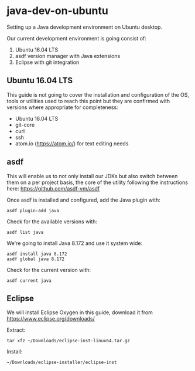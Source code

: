 # java-dev-on-ubuntu
Setting up a Java development environment on Ubuntu desktop.

Our current development environment is going consist of:
1. Ubuntu 16.04 LTS
2. asdf version manager with Java extensions
3. Eclipse with git integration

## Ubuntu 16.04 LTS
This guide is not going to cover the installation and configuration of the OS, tools or utilities used to reach this point but they are confirmed with versions where appropriate for completeness:
- Ubuntu 16.04 LTS
- git-core
- curl
- ssh
- atom.io (https://atom.io/) for text editing needs

## asdf
This will enable us to not only install our JDKs but also switch between them on a per project basis, the core of the utility following the instructions here: https://github.com/asdf-vm/asdf

Once asdf is installed and configured, add the Java plugin with:
```
asdf plugin-add java
```

Check for the available versions with:
```
asdf list java
```

We're going to install Java 8.172 and use it system wide:
```
asdf install java 8.172
asdf global java 8.172
```

Check for the current version with:
```
asdf current java
```

## Eclipse
We will install Eclipse Oxygen in this guide, download it from https://www.eclipse.org/downloads/

Extract:
```
tar xfz ~/Downloads/eclipse-inst-linux64.tar.gz
```

Install:
```
~/Downloads/eclipse-installer/eclipse-inst
```
